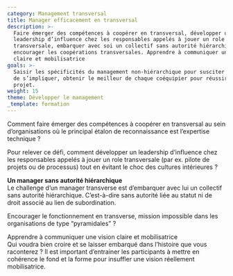 ```yaml
---
category: Management transversal
title: Manager efficacement en transversal
description: >-
  Faire émerger des compétences à coopérer en transversal, développer un
  leadership d’influence chez les responsables appelés à jouer un role
  transversale, embarquer avec soi un collectif sans autorité hiérarchique,
  encourager les coopérations transversales. Apprendre à communiquer une vision
  claire et mobilisatrice
goals: >-
  Saisir les spécificités du management non-hiérarchique pour susciter le désir
  de s’impliquer, obtenir le meilleur de chaque coéquipier pour réussir le
  projet.
weight: 15
theme: Développer le management
_template: formation
---
```



Comment faire émerger des compétences à coopérer en transversal au sein d’organisations où le principal étalon de reconnaissance est l’expertise technique ?

Pour relever ce défi, comment développer un leadership d’influence chez les responsables appelés à jouer un role transversale (par ex. pilote de projets ou de processus) tout en évitant le choc des cultures intérieures ?

**Un manager sans autorité hiérarchique**   
Le challenge d’un manager transverse est d’embarquer avec lui un collectif sans autorité hiérarchique. C’est-à-dire sans autorité liée au statut ni de droit associé au lien de subordination.

Encourager le fonctionnement en transverse, mission impossible dans les organisations de type “pyramidales” ?

Apprendre à communiquer une vision claire et mobilisatrice  
Qui voudra bien croire et se laisser embarqué dans l’histoire que vous raconterez ? Il est important d’entrainer les participants à mettre en cohérence le fond et la forme pour insuffler une vision réellement mobilisatrice.
